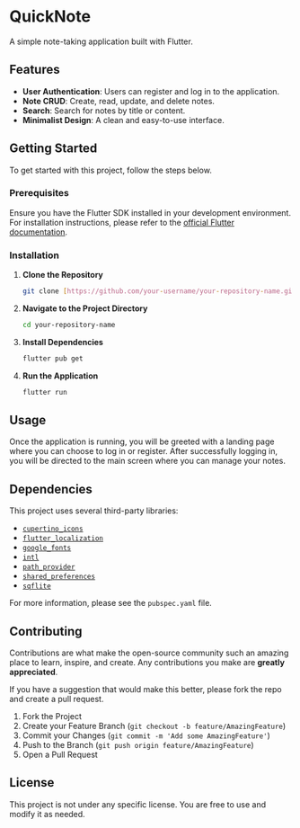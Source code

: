 # QuickNote

A simple note-taking application built with Flutter.

## Features

* **User Authentication**: Users can register and log in to the application.
* **Note CRUD**: Create, read, update, and delete notes.
* **Search**: Search for notes by title or content.
* **Minimalist Design**: A clean and easy-to-use interface.

## Getting Started

To get started with this project, follow the steps below.

### Prerequisites

Ensure you have the Flutter SDK installed in your development environment. For installation instructions, please refer to the [official Flutter documentation](https://flutter.dev/docs/get-started/install).

### Installation

1.  **Clone the Repository**
    ```sh
    git clone [https://github.com/your-username/your-repository-name.git](https://github.com/your-username/your-repository-name.git)
    ```
2.  **Navigate to the Project Directory**
    ```sh
    cd your-repository-name
    ```
3.  **Install Dependencies**
    ```sh
    flutter pub get
    ```
4.  **Run the Application**
    ```sh
    flutter run
    ```

## Usage

Once the application is running, you will be greeted with a landing page where you can choose to log in or register. After successfully logging in, you will be directed to the main screen where you can manage your notes.

## Dependencies

This project uses several third-party libraries:

* [`cupertino_icons`](https://pub.dev/packages/cupertino_icons)
* [`flutter_localization`](https://pub.dev/packages/flutter_localization)
* [`google_fonts`](https://pub.dev/packages/google_fonts)
* [`intl`](https://pub.dev/packages/intl)
* [`path_provider`](https://pub.dev/packages/path_provider)
* [`shared_preferences`](https://pub.dev/packages/shared_preferences)
* [`sqflite`](https://pub.dev/packages/sqflite)

For more information, please see the `pubspec.yaml` file.

## Contributing

Contributions are what make the open-source community such an amazing place to learn, inspire, and create. Any contributions you make are **greatly appreciated**.

If you have a suggestion that would make this better, please fork the repo and create a pull request.

1.  Fork the Project
2.  Create your Feature Branch (`git checkout -b feature/AmazingFeature`)
3.  Commit your Changes (`git commit -m 'Add some AmazingFeature'`)
4.  Push to the Branch (`git push origin feature/AmazingFeature`)
5.  Open a Pull Request

## License

This project is not under any specific license. You are free to use and modify it as needed.
